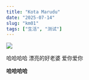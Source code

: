 ```yaml
---
title: "Kota Marudu"
date: "2025-07-14"
slug: "km01"
tags: ["生活", "测试"]
---
```

![](https://prod-files-secure.s3.us-west-2.amazonaws.com/112d0858-5090-4d34-a606-b75eb8d65fd2/c7b45876-473c-4fb6-85d3-cb84a84bfc51/1000201235.jpg?X-Amz-Algorithm=AWS4-HMAC-SHA256&X-Amz-Content-Sha256=UNSIGNED-PAYLOAD&X-Amz-Credential=ASIAZI2LB466UEBGBU2I%2F20250725%2Fus-west-2%2Fs3%2Faws4_request&X-Amz-Date=20250725T043037Z&X-Amz-Expires=3600&X-Amz-Security-Token=IQoJb3JpZ2luX2VjEBQaCXVzLXdlc3QtMiJHMEUCIQD%2BRLvm5H1aqIBiUmclEvtgrv1wmRlqoDk0mc0guUaq0gIgaCcRVLhA94Qrmw%2Bf79JuK2AMGTk1H%2BAxvU4ogqs6144q%2FwMIPRAAGgw2Mzc0MjMxODM4MDUiDPz0mM4j%2BnYc1WUN9yrcA4fT0vgZAkKMfahYOpanaWR1svTSSHM8Jgcz7CEZJTb02nM39%2Bdv8svTfX0n%2BGpTiRKYNKhGAs0apI8Jox9Gz1nTgKVCtkEnQerpdpbTdxa5jfCt0iQXRSiRf06ZwL%2BRsXwLIASsSKycBha61I4W%2B1oMtC4YGgF2H5VC%2FDk9rScztHNtc3IahlJdYHbOF3YVD6AsRWclotUiXuh8zdCjmACcKzsoq3kVgDvISv%2FJWTzpcpfkoO7cgHKBOxLx5haQG083AEluNcvVKBert4a6jIJsIoIVWG9%2F6kA6C2pTbOQYP8ZyljiwAyyzjqEQdDDuYzYoMkZxaO6guyB0q0I9QWquRRUmHRo6aHYQEavy%2FwoSh%2BIL%2BcKXl8OMhUHkSh%2BujPbsvKInRNPim1yLyfpjdl5UeChobEMai0o1Wp4NOXtQUq7efnj2HxkwZc9UB%2FVSwqnHQzZqK8Q9Dy0tp5tibdVtRjD%2FJ%2BRxBDHDj6yJxW9DWNI2ogWMLY%2BUcOvsrwUemgMW8x7TnczAhq6LaoPL%2Bygxjuj7Tgxh1UXT39FjphX0tetH1EVhAltqasqgxhnZxyctFK%2BexHwXZMB1wx%2ByrmaLYzgYmJbs9UbXl5%2Br11NHsjJ6OqZa4hbDXNiTML6BjMQGOqUBNynM0767VGg7ZRovYuYQe3welWVMRQGWaseGRfcXM78YrQr%2Bny%2FBVq4LJ8UJlD7PwApXkOJOjRvQHk8OaVtnItRn56x%2B2la4LoIgug%2FIiG3sIjsoLrQmRVw%2BWRcOK8%2B0g83D73ySMUWKqHcELM8N8orflxlV%2BRf%2FepYUaSo1JcdlyB%2BTiND5WSAYVFbfNpL0BXf0aYxFyAy9hQuMG%2B0kWIN5zAaw&X-Amz-Signature=476b3d305deeadd8630c75c91f093c5e854582d5973a1d7ef200219e3fa5eb86&X-Amz-SignedHeaders=host&x-amz-checksum-mode=ENABLED&x-id=GetObject)


哈哈哈哈  漂亮的好老婆  爱你爱你


**哈哈哈哈**

